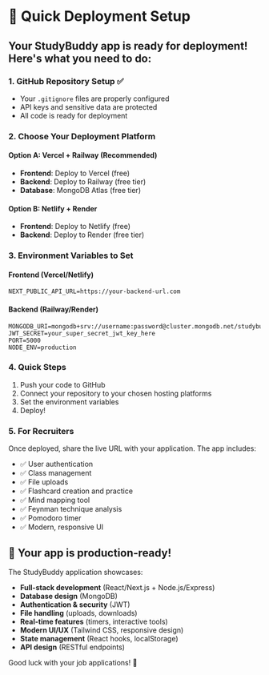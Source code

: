 # 🚀 Quick Deployment Setup

## Your StudyBuddy app is ready for deployment! Here's what you need to do:

### 1. **GitHub Repository Setup** ✅
- Your `.gitignore` files are properly configured
- API keys and sensitive data are protected
- All code is ready for deployment

### 2. **Choose Your Deployment Platform**

#### **Option A: Vercel + Railway (Recommended)**
- **Frontend**: Deploy to Vercel (free)
- **Backend**: Deploy to Railway (free tier)
- **Database**: MongoDB Atlas (free tier)

#### **Option B: Netlify + Render**
- **Frontend**: Deploy to Netlify (free)
- **Backend**: Deploy to Render (free tier)

### 3. **Environment Variables to Set**

#### Frontend (Vercel/Netlify)
```
NEXT_PUBLIC_API_URL=https://your-backend-url.com
```

#### Backend (Railway/Render)
```
MONGODB_URI=mongodb+srv://username:password@cluster.mongodb.net/studybuddy
JWT_SECRET=your_super_secret_jwt_key_here
PORT=5000
NODE_ENV=production
```

### 4. **Quick Steps**
1. Push your code to GitHub
2. Connect your repository to your chosen hosting platforms
3. Set the environment variables
4. Deploy!

### 5. **For Recruiters**
Once deployed, share the live URL with your application. The app includes:
- ✅ User authentication
- ✅ Class management
- ✅ File uploads
- ✅ Flashcard creation and practice
- ✅ Mind mapping tool
- ✅ Feynman technique analysis
- ✅ Pomodoro timer
- ✅ Modern, responsive UI

## 🎯 **Your app is production-ready!**

The StudyBuddy application showcases:
- **Full-stack development** (React/Next.js + Node.js/Express)
- **Database design** (MongoDB)
- **Authentication & security** (JWT)
- **File handling** (uploads, downloads)
- **Real-time features** (timers, interactive tools)
- **Modern UI/UX** (Tailwind CSS, responsive design)
- **State management** (React hooks, localStorage)
- **API design** (RESTful endpoints)

Good luck with your job applications! 🚀 